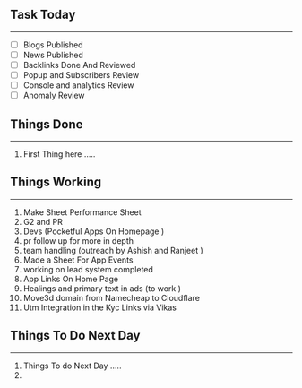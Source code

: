 
## Task Today
---
- [ ] Blogs Published
- [ ] News Published
- [ ] Backlinks Done And Reviewed
- [ ] Popup and Subscribers Review
- [ ] Console and analytics Review 
- [ ] Anomaly Review

## Things Done 
---
1.  First Thing here .....

## Things Working
---
1. Make Sheet Performance Sheet 
2. G2 and PR 
3. Devs  (Pocketful Apps On Homepage )
4. pr follow up for more in depth 
5. team handling (outreach by Ashish and Ranjeet )
6. Made a Sheet For App Events 
7. working on lead system completed 
8. App Links On Home Page 
9. Healings and primary text in ads (to work )
10. Move3d domain from Namecheap to Cloudflare 
11. Utm Integration in the Kyc Links via Vikas

## Things To Do Next Day 
---
1.  Things To do Next Day .....
2. 




